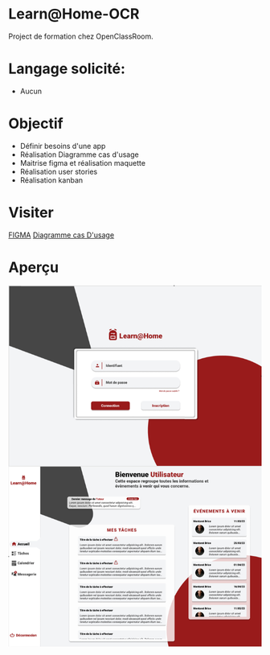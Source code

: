 # Learn@Home-OCR

Project de formation chez OpenClassRoom.

# Langage solicité:

- Aucun

# Objectif

- Définir besoins d'une app
- Réalisation Diagramme cas d'usage
- Maitrise figma et réalisation maquette 
- Réalisation user stories
- Réalisation kanban

# Visiter

[FIGMA](https://www.figma.com/file/XYplrUx19n8RhQKCYcYiEk/Untitled?node-id=0-1&t=Emm20m7TfgSK0TaR-0)
[Diagramme cas D'usage](https://github.com/Nerion-1337/LearnHome-OCR/blob/master/Digramme%20cas%20d'Usage.png)

# Aperçu

![screenshot du site](./screen.png)
